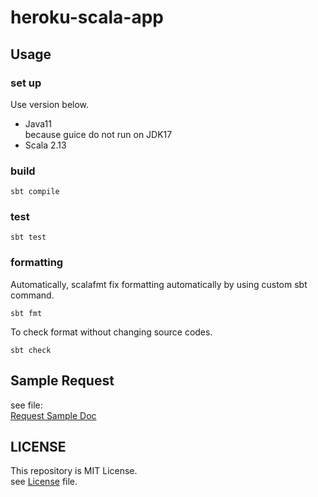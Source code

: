 # heroku-scala-app

## Usage
### set up

Use version below.

[comment]: <> (- Java17+)

- Java11  
because guice do not run on JDK17
- Scala 2.13

### build

```shell
sbt compile
```

### test

```shell
sbt test
```

### formatting

Automatically, scalafmt fix formatting automatically by using custom sbt command.

```shell
sbt fmt
```

To check format without changing source codes.
```shell
sbt check
```

## Sample Request
see file:  
[Request Sample Doc](./doc/request/sample.md)

## LICENSE

This repository is MIT License.  
see [License](./LICENSE) file.
